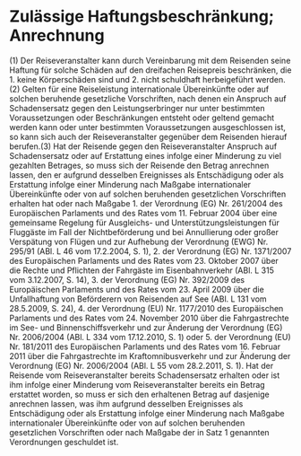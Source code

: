 # Zulässige Haftungsbeschränkung; Anrechnung

(1) Der Reiseveranstalter kann durch Vereinbarung mit dem Reisenden seine Haftung für solche Schäden auf den dreifachen Reisepreis beschränken, die  1.
 keine Körperschäden sind und
 2.
 nicht schuldhaft herbeigeführt werden.
(2) Gelten für eine Reiseleistung internationale Übereinkünfte oder auf solchen beruhende gesetzliche Vorschriften, nach denen ein Anspruch auf Schadensersatz gegen den Leistungserbringer nur unter bestimmten Voraussetzungen oder Beschränkungen entsteht oder geltend gemacht werden kann oder unter bestimmten Voraussetzungen ausgeschlossen ist, so kann sich auch der Reiseveranstalter gegenüber dem Reisenden hierauf berufen.(3) Hat der Reisende gegen den Reiseveranstalter Anspruch auf Schadensersatz oder auf Erstattung eines infolge einer Minderung zu viel gezahlten Betrages, so muss sich der Reisende den Betrag anrechnen lassen, den er aufgrund desselben Ereignisses als Entschädigung oder als Erstattung infolge einer Minderung nach Maßgabe internationaler Übereinkünfte oder von auf solchen beruhenden gesetzlichen Vorschriften erhalten hat oder nach Maßgabe  1.
 der Verordnung (EG) Nr. 261/2004 des Europäischen Parlaments und des Rates vom 11. Februar 2004 über eine gemeinsame Regelung für Ausgleichs- und Unterstützungsleistungen für Fluggäste im Fall der Nichtbeförderung und bei Annullierung oder großer Verspätung von Flügen und zur Aufhebung der Verordnung (EWG) Nr. 295/91 (ABl. L 46 vom 17.2.2004, S. 1),
 2.
 der Verordnung (EG) Nr. 1371/2007 des Europäischen Parlaments und des Rates vom 23. Oktober 2007 über die Rechte und Pflichten der Fahrgäste im Eisenbahnverkehr (ABl. L 315 vom 3.12.2007, S. 14),
 3.
 der Verordnung (EG) Nr. 392/2009 des Europäischen Parlaments und des Rates vom 23. April 2009 über die Unfallhaftung von Beförderern von Reisenden auf See (ABl. L 131 vom 28.5.2009, S. 24),
 4.
 der Verordnung (EU) Nr. 1177/2010 des Europäischen Parlaments und des Rates vom 24. November 2010 über die Fahrgastrechte im See- und Binnenschiffsverkehr und zur Änderung der Verordnung (EG) Nr. 2006/2004 (ABl. L 334 vom 17.12.2010, S. 1) oder
 5.
 der Verordnung (EU) Nr. 181/2011 des Europäischen Parlaments und des Rates vom 16. Februar 2011 über die Fahrgastrechte im Kraftomnibusverkehr und zur Änderung der Verordnung (EG) Nr. 2006/2004 (ABl. L 55 vom 28.2.2011, S. 1).
Hat der Reisende vom Reiseveranstalter bereits Schadensersatz erhalten oder ist ihm infolge einer Minderung vom Reiseveranstalter bereits ein Betrag erstattet worden, so muss er sich den erhaltenen Betrag auf dasjenige anrechnen lassen, was ihm aufgrund desselben Ereignisses als Entschädigung oder als Erstattung infolge einer Minderung nach Maßgabe internationaler Übereinkünfte oder von auf solchen beruhenden gesetzlichen Vorschriften oder nach Maßgabe der in Satz 1 genannten Verordnungen geschuldet ist. 

